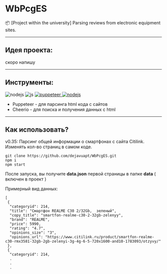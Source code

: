 # **WbPcgES**
📦 [Project within the university] Parsing reviews from electronic equipment sites.

---
## **Идея проекта:**

скоро напишу

---

## **Инструменты:**
<img src="https://img.shields.io/badge/Node.js-43853D?style=for-the-badge&logo=node.js&logoColor=white" alt="nodejs"/>
<img src="https://img.shields.io/badge/JavaScript-323330?style=for-the-badge&logo=javascript&logoColor=F7DF1E" alt="js"/>

<a href="https://pptr.dev/">
<img src="https://img.shields.io/badge/Puppeteer-fff?style=for-the-badge&logo=Puppeteer&logoColor=3CB371" alt="puppeteer"/>
</a>
<a href="https://cheerio.js.org/index.html">
<img src="https://img.shields.io/badge/cheerio-F5F5DC?style=for-the-badge&logo=cheerio&logoColor=3CB371" alt="nodejs"/>
</a>

- Puppeteer - для парсинга html кода с сайтов
- Cheerio - для поиска и получения данных с html 

---

## **Как использовать?**

v0.35: Парсинг общей информации о смартфонах с сайта Citilink. Изменять кол-во страниц в самом коде.

```
git clone https://github.com/dejavuapt/WbPcgES.git
npm i
npm start
```

После запуска, вы получите **data.json** первой страницы в папке **data** ( включен в проект )

Примерный вид данных:

```
[
 {
  "categoryid": 214,
  "title": "Смартфон REALME C30 2/32Gb,  зеленый",
  "copy_title": "smartfon-realme-c30-2-32gb-zelenyy",
  "brand": "REALME",
  "price": 5990,
  "rating": "4.7",
  "opinions_size": "3",
  "opinions_url": "https://www.citilink.ru/product/smartfon-realme-c30-rmx3581-32gb-2gb-zelenyi-3g-4g-6-5-720x1600-and10-1783093/otzyvy/"
 },
 {
  "categoryid": 214,
  .
  .
  .
```